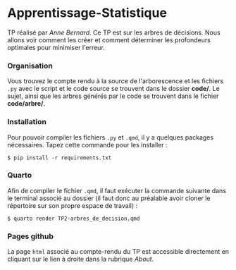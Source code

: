 # Apprentissage-Statistique

TP réalisé par *Anne Bernard*. 
Ce TP est sur les arbres de décisions. Nous allons voir comment les créer et comment déterminer les profondeurs optimales pour minimiser l'erreur. 

### Organisation

Vous trouvez le compte rendu à la source de l'arborescence et les fichiers `.py` avec le script et le code source se trouvent dans le dossier **code/**. Le sujet, ainsi que les arbres générés par le code se trouvent dans le fichier **code/arbre/**.

### Installation

Pour pouvoir compiler les fichiers `.py` et `.qmd`, il y a quelques packages nécessaires. Tapez cette commande pour les installer : 
```
$ pip install -r requirements.txt
```

### Quarto

Afin de compiler le fichier `.qmd`, il faut exécuter la commande suivante dans le terminal associé au dossier (il faut donc au préalable avoir cloner le répertoire sur son propre espace de travail) : 
```
$ quarto render TP2-arbres_de_decision.qmd
```

### Pages github

La page `html` associé au compte-rendu du TP est accessible directement en cliquant sur le lien à droite dans la rubrique *About*. 
